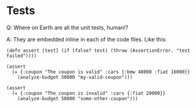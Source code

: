 # Tests

Q: Where on Earth are all the unit tests, human!?

A: They are embedded inline in each of the code files. Like this:

```
(defn assert [test] (if (false? test) (throw (AssertionError. "test failed"))))

(assert
  (= {:coupon "The coupon is valid" :cars {:bmw 48000 :fiat 16000}}
    (analyze-budget 50000 "my-valid-coupon")))

(assert
  (= {:coupon "The coupon is invalid" :cars {:fiat 20000}}
    (analyze-budget 50000 "some-other-coupon")))
```
